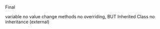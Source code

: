 Final

variable  no value change
methods  no overriding, BUT Inherited
Class  no inheritance (external)